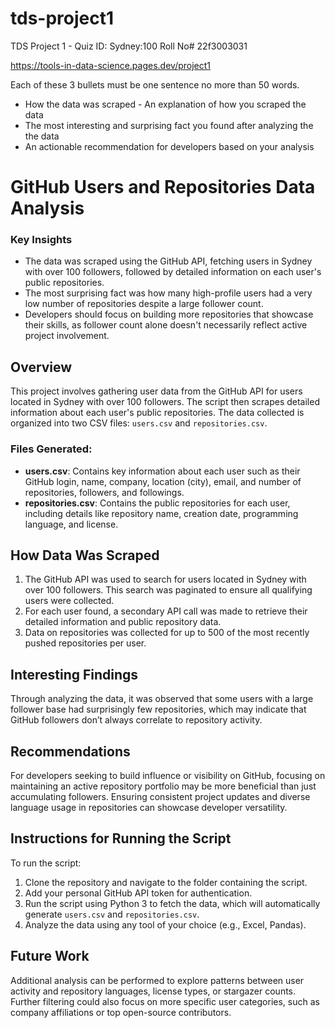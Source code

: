 # tds-project1
TDS Project 1 - Quiz ID: Sydney:100
Roll No# 22f3003031

https://tools-in-data-science.pages.dev/project1


Each of these 3 bullets must be one sentence no more than 50 words.

- How the data was scraped - An explanation of how you scraped the data
- The most interesting and surprising fact you found after analyzing the the data
- An actionable recommendation for developers based on your analysis


# GitHub Users and Repositories Data Analysis

### Key Insights

- The data was scraped using the GitHub API, fetching users in Sydney with over 100 followers, followed by detailed information on each user's public repositories.
- The most surprising fact was how many high-profile users had a very low number of repositories despite a large follower count.
- Developers should focus on building more repositories that showcase their skills, as follower count alone doesn't necessarily reflect active project involvement.

## Overview

This project involves gathering user data from the GitHub API for users located in Sydney with over 100 followers. The script then scrapes detailed information about each user's public repositories. The data collected is organized into two CSV files: `users.csv` and `repositories.csv`.

### Files Generated:
- **users.csv**: Contains key information about each user such as their GitHub login, name, company, location (city), email, and number of repositories, followers, and followings.
- **repositories.csv**: Contains the public repositories for each user, including details like repository name, creation date, programming language, and license.

## How Data Was Scraped

1. The GitHub API was used to search for users located in Sydney with over 100 followers. This search was paginated to ensure all qualifying users were collected.
2. For each user found, a secondary API call was made to retrieve their detailed information and public repository data.
3. Data on repositories was collected for up to 500 of the most recently pushed repositories per user.

## Interesting Findings

Through analyzing the data, it was observed that some users with a large follower base had surprisingly few repositories, which may indicate that GitHub followers don’t always correlate to repository activity.

## Recommendations

For developers seeking to build influence or visibility on GitHub, focusing on maintaining an active repository portfolio may be more beneficial than just accumulating followers. Ensuring consistent project updates and diverse language usage in repositories can showcase developer versatility.

## Instructions for Running the Script

To run the script:
1. Clone the repository and navigate to the folder containing the script.
2. Add your personal GitHub API token for authentication.
3. Run the script using Python 3 to fetch the data, which will automatically generate `users.csv` and `repositories.csv`.
4. Analyze the data using any tool of your choice (e.g., Excel, Pandas).

## Future Work

Additional analysis can be performed to explore patterns between user activity and repository languages, license types, or stargazer counts. Further filtering could also focus on more specific user categories, such as company affiliations or top open-source contributors.
